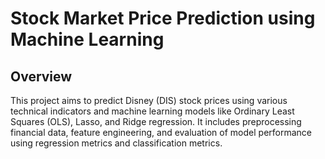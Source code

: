 # Stock Market Price Prediction using Machine Learning

## Overview
This project aims to predict Disney (DIS) stock prices using various technical indicators and machine learning models like Ordinary Least Squares (OLS), Lasso, and Ridge regression. It includes preprocessing financial data, feature engineering, and evaluation of model performance using regression metrics and classification metrics.
